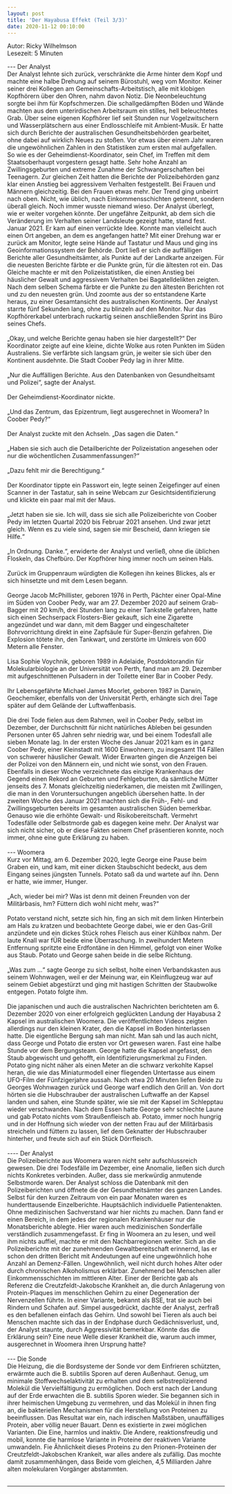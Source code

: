 ```yaml
---
layout: post
title: 'Der Hayabusa Effekt (Teil 3/3)'
date: 2020-11-12 00:10:00
---
```

Autor: Ricky Wilhelmson<br>
Lesezeit: 5 Minuten

---  Der Analyst<br>
Der Analyst lehnte sich zurück, verschränkte die Arme hinter dem Kopf und machte eine halbe Drehung auf seinem Bürostuhl, weg vom Monitor. Keiner seiner drei Kollegen am Gemeinschafts-Arbeitstisch, alle mit klobigen Kopfhörern über den Ohren, nahm davon Notiz. Die Neonbeleuchtung sorgte bei ihm für Kopfschmerzen. Die schallgedämpften Böden und Wände machten aus dem unterirdischen Arbeitsraum ein stilles, hell beleuchtetes Grab. Über seine eigenen Kopfhörer lief seit Stunden nur Vogelzwitschern und Wasserplätschern aus einer Endlosschleife mit Ambient-Musik. Er hatte sich durch Berichte der australischen Gesundheitsbehörden gearbeitet, ohne dabei auf wirklich Neues zu stoßen. Vor etwas über einem Jahr waren die ungewöhnlichen Zahlen in den Statistiken zum ersten mal aufgefallen. So wie es der Geheimdienst-Koordinator, sein Chef, im Treffen mit dem Staatsoberhaupt vorgestern gesagt hatte. Sehr hohe Anzahl an Zwillingsgeburten und extreme Zunahme der Schwangerschaften bei Teenagern. Zur gleichen Zeit hatten die Berichte der Polizeibehörden ganz klar einen Anstieg bei aggressivem Verhalten festgestellt. Bei Frauen und Männern gleichzeitig. Bei den Frauen etwas mehr. Der Trend ging unbeirrt nach oben. Nicht, wie üblich, nach Einkommensschichten getrennt, sondern überall gleich. Noch immer wusste niemand wieso. Der Analyst überlegt, wie er weiter vorgehen könnte. Der ungefähre Zeitpunkt, ab dem sich die Veränderung im Verhalten seiner Landsleute gezeigt hatte, stand fest. Januar 2021. Er kam auf einen verrückte Idee. Konnte man vielleicht auch einen Ort angeben, an dem es angefangen hatte? Mit einer Drehung war er zurück am Monitor, legte seine Hände auf Tastatur und Maus und ging ins Geoinformationssystem der Behörde. Dort ließ er sich die auffälligen Berichte aller Gesundheitsämter, als Punkte auf der Landkarte anzeigen. Für die neuesten Berichte färbte er die Punkte grün, für die ältesten rot ein. Das Gleiche machte er mit den Polizeistatistiken, die einen Anstieg bei häuslicher Gewalt und aggressivem Verhalten bei Bagatelldelikten zeigten. Nach dem selben Schema färbte er die Punkte zu den ältesten Berichten rot und zu den neuesten grün. Und zoomte aus der so entstandene Karte heraus, zu einer Gesamtansicht des australischen Kontinents. Der Analyst starrte fünf Sekunden lang, ohne zu blinzeln auf den Monitor. Nur das Kopfhörerkabel unterbrach ruckartig seinen anschließenden Sprint ins Büro seines Chefs. <br><br>
„Okay, und welche Berichte genau haben sie hier dargestellt?“ Der Koordinator zeigte auf eine kleine, dichte Wolke aus roten Punkten im Süden Australiens. Sie verfärbte sich langsam grün, je weiter sie sich über den Kontinent ausdehnte. Die Stadt Coober Pedy lag in ihrer Mitte. <br><br>
„Nur die Auffälligen Berichte. Aus den Datenbanken von Gesundheitsamt und Polizei“, sagte der Analyst. <br><br>
Der Geheimdienst-Koordinator nickte.<br><br>
„Und das Zentrum, das Epizentrum, liegt ausgerechnet in Woomera? In Coober Pedy?“<br><br>
Der Analyst zuckte mit den Achseln. „Das sagen die Daten.“<br><br>
„Haben sie sich auch die Detailberichte der Polizeistation angesehen oder nur die wöchentlichen Zusammenfassungen?“<br><br>
„Dazu fehlt mir die Berechtigung.“<br><br>
Der Koordinator tippte ein Passwort ein, legte seinen Zeigefinger auf einen Scanner in der Tastatur, sah in seine Webcam zur Gesichtsidentifizierung und klickte ein paar mal mit der Maus.<br><br>
„Jetzt haben sie sie. Ich will, dass sie sich alle Polizeiberichte von Coober Pedy im letzten Quartal 2020 bis Februar 2021 ansehen. Und zwar jetzt gleich. Wenn es zu viele sind, sagen sie mir Bescheid, dann kriegen sie Hilfe.“<br><br>
„In Ordnung. Danke.“, erwiderte der Analyst und verließ, ohne die üblichen Floskeln, das Chefbüro. Der Kopfhörer hing immer noch um seinen Hals.<br><br>
Zurück im Gruppenraum würdigten die Kollegen ihn keines Blickes, als er sich hinsetzte und mit dem Lesen begann.<br><br>
George Jacob McPhillister, geboren 1976 in Perth, Pächter einer Opal-Mine im Süden von Coober Pedy, war am 27. Dezember 2020 auf seinem Grab-Bagger mit 20 km/h, drei Stunden lang zu einer Tankstelle gefahren, hatte sich einen Sechserpack Flosters-Bier gekauft, sich eine Zigarette angezündet und war dann, mit dem Bagger und eingeschalteter Bohrvorrichtung direkt in eine Zapfsäule für Super-Benzin gefahren. Die Explosion tötete ihn, den Tankwart, und zerstörte im Umkreis von 600 Metern alle Fenster. <br><br>
Lisa Sophie Voychnik, geboren 1989 in Adelaide, Postdoktorandin für Molekularbiologie an der Universität von Perth, fand man am 29. Dezember mit aufgeschnittenen Pulsadern in der Toilette einer Bar in Coober Pedy. <br><br>
Ihr Lebensgefährte Michael James Moorlet, geboren 1987 in Darwin, Geochemiker, ebenfalls von der Universität Perth, erhängte sich drei Tage später auf dem Gelände der Luftwaffenbasis.<br><br>
Die drei Tode fielen aus dem Rahmen, weil in Coober Pedy, selbst im Dezember, der Durchschnitt für nicht natürliches Ableben bei gesunden Personen unter 65 Jahren sehr niedrig war, und bei einem Todesfall alle sieben Monate lag. In der ersten Woche des Januar 2021 kam es in ganz Coober Pedy, einer Kleinstadt mit 1600 Einwohnern, zu insgesamt 114 Fällen von schwerer häuslicher Gewalt. Wider Erwarten gingen die Anzeigen bei der Polizei von den Männern ein, und nicht wie sonst, von den Frauen. Ebenfalls in dieser Woche verzeichnete das einzige Krankenhaus der Gegend einen Rekord an Geburten und Fehlgeburten, da sämtliche Mütter jenseits des 7. Monats gleichzeitig niederkamen, die meisten mit Zwillingen, die man in den Voruntersuchungen angeblich übersehen hatte. In der zweiten Woche des Januar 2021 machten sich die Früh-, Fehl- und Zwillingsgeburten bereits im gesamten australischen Süden bemerkbar. Genauso wie die erhöhte Gewalt- und Risikobereitschaft. Vermehrt Todesfälle oder Selbstmorde gab es dagegen keine mehr. Der Analyst war sich nicht sicher, ob er diese Fakten seinem Chef präsentieren konnte, noch immer, ohne eine gute Erklärung zu haben.
<br><br>
---  Woomera<br>
Kurz vor Mittag, am 6. Dezember 2020, legte George eine Pause beim Graben ein, und kam, mit einer dicken Staubschicht bedeckt, aus dem Eingang seines jüngsten Tunnels. Potato saß da und wartete auf ihn. Denn er hatte, wie immer, Hunger.<br><br>
„Ach, wieder bei mir? Was ist denn mit deinen Freunden von der Militärbasis, hm? Füttern dich wohl nicht mehr, was?“<br><br>
Potato verstand nicht, setzte sich hin, fing an sich mit dem linken Hinterbein am Hals zu kratzen und beobachtete George dabei, wie er den Gas-Grill anzündete und ein dickes Stück rohes Fleisch aus einer Kühlbox nahm. Der laute Knall war fÜR beide eine Überraschung. In zweihundert Metern Entfernung spritzte eine Erdfontäne in den Himmel, gefolgt von einer Wolke aus Staub. Potato und George sahen beide in die selbe Richtung.<br><br>
„Was zum ...“ sagte George zu sich selbst, holte einen Verbandskasten aus seinem Wohnwagen, weil er der Meinung war, ein Kleinflugzeug war auf seinem Gebiet abgestürzt und ging mit hastigen Schritten der Staubwolke entgegen. Potato folgte ihm.<br><br>
Die japanischen und auch die australischen Nachrichten berichteten am 6. Dezember 2020 von einer erfolgreich geglückten Landung der Hayabusa 2 Kapsel im australischen Woomera. Die veröffentlichten Videos zeigten allerdings nur den kleinen Krater, den die Kapsel im Boden hinterlassen hatte. Die eigentliche Bergung sah man nicht. Man sah und las auch nicht, dass George und Potato die ersten vor Ort gewesen waren. Fast eine halbe Stunde vor dem Bergungsteam. George hatte die Kapsel angefasst, den Staub abgewischt und gehofft, ein Identifizierungsmerkmal zu Finden. Potato ging nicht näher als einen Meter an die schwarz verkohlte Kapsel heran, die wie das Miniaturmodell einer fliegenden Untertasse aus einem UFO-Film der Fünfzigerjahre aussah. Nach etwa 20 Minuten liefen Beide zu Georges Wohnwagen zurück und George warf endlich den Grill an. Von dort hörten sie die Hubschrauber der australischen Luftwaffe an der Kapsel landen und sahen, eine Stunde später, wie sie mit der Kapsel im Schlepptau wieder verschwanden. Nach dem Essen hatte George sehr schlechte Laune und gab Potato nichts vom Straußenfleisch ab. Potato, immer noch hungrig und in der Hoffnung sich wieder von der netten Frau auf der Militärbasis streicheln und füttern zu lassen, lief dem Geknatter der Hubschrauber hinterher, und freute sich auf ein Stück Dörrfleisch.
<br><br>
---- Der Analyst<br>
Die Polizeiberichte aus Woomera waren nicht sehr aufschlussreich gewesen. Die drei Todesfälle im Dezember, eine Anomalie, ließen sich durch nichts Konkretes verbinden. Außer, dass sie merkwürdig anmutende Selbstmorde waren. Der Analyst schloss die Datenbank mit den Polizeiberichten und öffnete die der Gesundheitsämter des ganzen Landes. Selbst für den kurzen Zeitraum von ein paar Monaten waren es hunderttausende Einzelberichte. Hauptsächlich individuelle Patientenakten. Ohne medizinischen Sachverstand war hier nichts zu machen. Dann fand er einen Bereich, in dem jedes der regionalen Krankenhäuser nur die Monatsberichte ablegte. Hier waren auch medizinischen Sonderfälle verständlich zusammengefasst. Er fing in Woomera an zu lesen, und weil ihm nichts auffiel, machte er mit den Nachbarregionen weiter. Sich an die Polizeiberichte mit der zunehmenden Gewaltbereitschaft erinnernd, las er schon den dritten Bericht mit Andeutungen auf eine ungewöhnlich hohe Anzahl an Demenz-Fällen. Ungewöhnlich, weil nicht durch hohes Alter oder durch chronischen Alkoholismus erklärbar. Zunehmend bei Menschen aller Einkommensschichten im mittleren Alter. Einer der Berichte gab als Referenz die Creutzfeldt-Jakobsche Krankheit an, die durch Anlagerung von Protein-Plaques im menschlichen Gehirn zu einer Degeneration der Nervenzellen führte.  In einer Variante, bekannt als BSE, trat sie auch bei Rindern und Schafen auf. Simpel ausgedrückt, dachte der Analyst, zerfraß es den befallenen einfach das Gehirn. Und sowohl bei Tieren als auch bei Menschen machte sich das in der Endphase durch Gedächnisverlust, und, der Analyst staunte, durch Aggressivität bemerkbar. Könnte das die Erklärung sein? Eine neue Welle dieser Krankheit die, warum auch immer, ausgerechnet in Woomera ihren Ursprung hatte?
<br><br>
--- Die Sonde<br>
Die Heizung, die die Bordsysteme der Sonde vor dem Einfrieren schützten, erwärmte auch die B. subtilis Sporen auf deren Außenhaut. Genug, um minimale Stoffwechselaktivität zu erhalten und dem selbstreplizierend Molekül die Vervielfältigung zu ermöglichen. Doch erst nach der Landung auf der Erde erwachten die B. subtilis Sporen wieder. Sie begannen sich in ihrer heimischen Umgebung zu vermehren, und das Molekül in ihnen fing an, die bakteriellen Mechanismen für die Herstellung von Proteinen zu beeinflussen. Das Resultat war ein, nach irdischen Maßstäben, unauffälliges Protein, aber völlig neuer Bauart. Denn es existierte in zwei möglichen Varianten. Die Eine, harmlos und inaktiv. Die Andere, reaktionsfreudig und mobil, konnte die harmlose Variante in Proteine der reaktiven Variante umwandeln. Fie Ähnlichkeit dieses Proteins zu den Prionen-Proteinen der Creutzfeldt-Jakobschen Krankeit, war alles andere als zufällig. Das mochte damit zusammenhängen, dass Beide vom gleichen, 4,5 Milliarden Jahre alten molekularen Vorgänger abstammten.
<br><br>


-----
